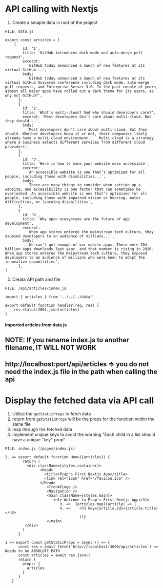 # API calling with Nextjs
1. Create a smaple data in root of the project
```
FILE: data.js

export const articles = [
    {
        id: '1',
        title: 'GitHub introduces dark mode and auto-merge pull request',
        excerpt:
          'GitHub today announced a bunch of new features at its virtual GitHub...',
        body:
          'GitHub today announced a bunch of new features at its virtual GitHub Universe conference including dark mode, auto-merge pull requests, and Enterprise Server 3.0. In the past couple of years, almost all major apps have rolled out a dark theme for its users, so why not GitHub?',
      },
      {
        id: '2',
        title: 'What’s multi-cloud? And why should developers care?',
        excerpt: 'Most developers don’t care about multi-cloud. But they should...',
        body:
          'Most developers don’t care about multi-cloud. But they should. Whether developers know it or not, their companies likely already have a multi-cloud environment.    Multi-cloud is a strategy where a business selects different services from different cloud providers',
      },
      {
        id: '3',
        title: 'Here is how to make your website more accessible',
        excerpt:
          'An accessible website is one that’s optimized for all people, including those with disabilities...',
        body:
          'There are many things to consider when setting up a website, and accessibility is one factor that can sometimes be overlooked. An accessible website is one that’s optimized for all people, including those with impaired vision or hearing, motor difficulties, or learning disabilities',
      },
      {
        id: '4',
        title: 'Why open ecosystems are the future of app development',
        excerpt:
          'When app stores entered the mainstream tech culture, they exposed developers to an audience of millions...',
        body:
          'We can’t get enough of our mobile apps. There were 204 billion apps downloads last year, and that number is rising in 2020.  When app stores entered the mainstream tech culture, they exposed developers to an audience of millions who were keen to adopt the innovative capabilities',
      },
]
```
2. Creata API path and file
```
FILE: /api/articles/index.js

import { articles } from '../../../data'

export default function handler(req, res) {
    res.status(200).json(articles)
}
```
#### imported articles from data.js
## NOTE: If you rename index.js to another filename, IT WILL NOT WORK
## http://localhost:port/api/articles => you do not need the index.js file in the path when calling the api

# Display the fetched data via API call
1. Utilize the ```getStaticProps``` to fetch data
2. return from ```getStaticProps``` will be the props for the function within the same file
3. map through the fetched data
4. Implement unqiue keys to avoid the warning "Each child in a list should have a unique "key" prop"

```
FILE: index.js (/pages/index.js)

2. => export default function Home({articles}) {
        return (
          <div className={styles.container}>
                <Head>
                  <title>Pcap's First Nextjs App</title>
                  <link rel="icon" href="/favicon.ico" />
                </Head>
                   <TronAFLogo />
                   <Navigation />
                   <main className={styles.main}>
                      <h1> Welcome to Pcap's First Nextjs App</h1>
                         3. =>  {articles.map((article) => (
                         4. =>    <h3 key={article.id}>{article.title}</h3>
                                  ))}
                   </main>
         </div>
        )
      }

1 => export const getStaticProps = async () => {
      const res = await fetch(`http://localhost:3000/api/articles`) => Needs to be ABSOLUTE PATH
      const articles = await res.json()
      return {
        props: {
          articles
        }
      }
   }

```
